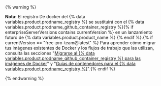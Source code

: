 {% warning %}

**Nota:** El registro De docker del {% data variables.product.prodname_registry %} se sustituirá con el {% data variables.product.prodname_github_container_registry %}{% if enterpriseServerVersions contains currentVersion %} en un lanzamiento futuro de {% data variables.product.product_name %} {% endif %}.{% if currentVersion == "free-pro-team@latest" %} Para aprender cómo migrar tus imágenes existentes de Docker y los flujos de trabajo que las utilizan, consulta las secciones "[Migrarse al {% data variables.product.prodname_github_container_registry %} para las imágenes de Docker](/packages/guides/migrating-to-github-container-registry-for-docker-images)" y "[Guías de contenedores para el {% data variables.product.prodname_registry %}](/packages/guides/container-guides-for-github-packages)".{% endif %}

{% endwarning %}
